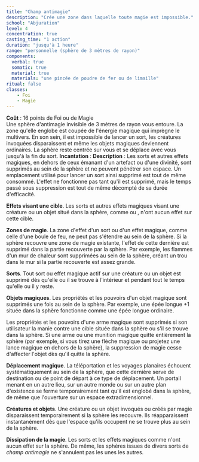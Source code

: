 ```yaml
---
title: "Champ antimagie"
description: "Crée une zone dans laquelle toute magie est impossible."
school: "Abjuration"
level: 4
concentration: true
casting_time: "1 action"
duration: "jusqu'à 1 heure"
range: "personnelle (sphère de 3 mètres de rayon)"
components:
  verbal: true
  somatic: true
  material: true
  materials: "une pincée de poudre de fer ou de limaille"
ritual: false
classes:
    - Foi
    - Magie
---
```

**Coût** : 16 points de Foi ou de Magie  
Une sphère d'antimagie invisible de 3 mètres de rayon vous entoure. La zone qu'elle englobe est coupée de l'énergie magique qui imprègne le multivers. En son sein, il est impossible de lancer un sort, les créatures invoquées disparaissent et même les objets magiques deviennent ordinaires. La sphère reste centrée sur vous et se déplace avec vous jusqu'à la fin du sort.
**Incantation** : 
**Description** : Les sorts et autres effets magiques, en dehors de ceux émanant d'un artefact ou d'une divinité, sont supprimés au sein de la sphère et ne peuvent pénétrer son espace. Un emplacement utilisé pour lancer un sort ainsi supprimé est tout de même consommé. L'effet ne fonctionne pas tant qu'il est supprimé, mais le temps passé sous suppression est tout de même décompté de sa durée d'efficacité.

**Effets visant une cible**. Les sorts et autres effets magiques visant une créature ou un objet situé dans la sphère, comme <ST s="projectile-magique"/> ou <ST s="charme-personne"/>, n'ont aucun effet sur cette cible.

**Zones de magie**. La zone d'effet d'un sort ou d'un effet magique, comme celle d'une boule de feu, ne peut pas s'étendre au sein de la sphère. Si la sphère recouvre une zone de magie existante, l'effet de cette dernière est supprimé dans la partie recouverte par la sphère. Par exemple, les flammes d'un mur de chaleur sont supprimées au sein de la sphère, créant un trou dans le mur si la partie recouverte est assez grande.

**Sorts**. Tout sort ou effet magique actif sur une créature ou un objet est supprimé dès qu'elle ou il se trouve à l'intérieur et pendant tout le temps qu'elle ou il y reste.

**Objets magiques**. Les propriétés et les pouvoirs d'un objet magique sont supprimés une fois au sein de la sphère. Par exemple, une épée longue +1 située dans la sphère fonctionne comme une épée longue ordinaire.

Les propriétés et les pouvoirs d'une arme magique sont supprimés si son utilisateur la manie contre une cible située dans la sphère ou s'il se trouve dans la sphère. Si une arme ou une munition magique quitte entièrement la sphère (par exemple, si vous tirez une flèche magique ou projetez une lance magique en dehors de la sphère), la suppression de magie cesse d'affecter l'objet dès qu'il quitte la sphère.

**Déplacement magique**. La téléportation et les voyages planaires échouent systématiquement au sein de la sphère, que cette dernière serve de destination ou de point de départ à ce type de déplacement. Un portail menant en un autre lieu, sur un autre monde ou sur un autre plan d'existence se ferme temporairement tant qu'il est englobé dans la sphère, de même que l'ouverture sur un espace extradimensionnel.

**Créatures et objets**. Une créature ou un objet invoqués ou créés par magie disparaissent temporairement si la sphère les recouvre. Ils réapparaissent instantanément dès que l'espace qu'ils occupent ne se trouve plus au sein de la sphère.

**Dissipation de la magie**. Les sorts et les effets magiques comme <ST s="dissipation-de-la-magie"/> n'ont aucun effet sur la sphère. De même, les sphères issues de divers sorts de _champ antimagie_ ne s'annulent pas les unes les autres.
